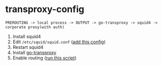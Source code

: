# transproxy-config

```
PREROUTING -> local process -> OUTPUT -> go-transproxy -> squid4 -> corporate proxy(with auth)
```

1. Install squid4
2. Edit `/etc/squid/squid.conf` ([add this config](squid.conf))
3. Restart squid4
4. Install [go-transproxy](https://github.com/wadahiro/go-transproxy)
5. Enable routing ([run this script](enable-routing.sh))
